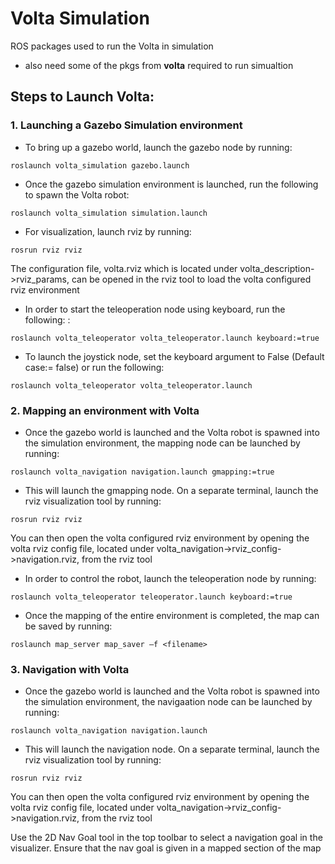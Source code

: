 # Volta Simulation
ROS packages used to run the Volta in simulation
* also need some of the pkgs from **volta** required to run simualtion


## Steps to Launch Volta:

### 1. Launching a Gazebo Simulation environment
 * To bring up a gazebo world, launch the gazebo node by running:  
```
roslaunch volta_simulation gazebo.launch 
```
 * Once the gazebo simulation environment is launched, run the following to spawn the Volta robot:  
 ```
roslaunch volta_simulation simulation.launch 
```
 * For visualization, launch rviz by running:        
 ```
 rosrun rviz rviz
```
   The configuration file, volta.rviz which is located under volta_description->rviz_params, can be opened in the rviz tool to load the volta configured rviz environment

 * In order to start the teleoperation node using keyboard, run the following:  :        
 ```
 roslaunch volta_teleoperator volta_teleoperator.launch keyboard:=true 
```
 * To launch the joystick node, set the keyboard argument to False (Default case:= false) or run the following:       
 ```
 roslaunch volta_teleoperator volta_teleoperator.launch  
```
   
   
### 2. Mapping an environment with Volta
 * Once the gazebo world is launched and the Volta robot is spawned into the simulation environment, the mapping node can be launched by running:   
```
roslaunch volta_navigation navigation.launch gmapping:=true  
```

 * This will launch the gmapping node. On a separate terminal, launch the rviz visualization tool by running:   
```
rosrun rviz rviz  
```
You can then open the volta configured rviz environment by opening the volta rviz config file, located under volta_navigation->rviz_config->navigation.rviz, from the rviz tool 
 
 * In order to control the robot, launch the teleoperation node by running:     
```
roslaunch volta_teleoperator teleoperator.launch keyboard:=true 
```
    
 * Once the mapping of the entire environment is completed, the map can be saved by running:     
```
roslaunch map_server map_saver –f <filename>
```
   
### 3. Navigation with Volta
 * Once the gazebo world is launched and the Volta robot is spawned into the simulation environment, the navigaation node can be launched by running:   
```
roslaunch volta_navigation navigation.launch 
```

 * This will launch the navigation node. On a separate terminal, launch the rviz visualization tool by running:   
```
rosrun rviz rviz  
```
You can then open the volta configured rviz environment by opening the volta rviz config file, located under volta_navigation->rviz_config->navigation.rviz, from the rviz tool 
 
Use the 2D Nav Goal tool in the top toolbar to select a navigation goal in the visualizer. Ensure that the nav goal is given in a mapped section of the map 
